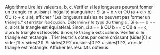 Algorithme
Lire les valeurs a, b, c.
Vérifier si les longueurs peuvent former un triangle en utilisant l'inégalité triangulaire :
Si (a + b ≤ c) OU (a + c ≤ b) OU (b + c ≤ a), afficher
"Les longueurs saisies ne peuvent pas former un triangle." et arrêter l’exécution.
Déterminer le type du triangle :
Si a == b == c, alors le triangle est équilatéral.
Sinon, si a == b OU b == c OU a == c, alors le triangle est isocèle.
Sinon, le triangle est scalène.
Vérifier si le triangle est rectangle :
Trier les trois côtés par ordre croissant (sides[0] ≤ sides[1] ≤ sides[2]).
Si sides[2]^2 == sides[0]^2 + sides[1]^2, alors le triangle est rectangle.
Afficher les résultats obtenus.
